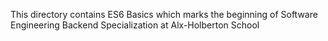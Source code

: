 This directory contains ES6 Basics which marks the beginning of Software Engineering Backend Specialization at Alx-Holberton School